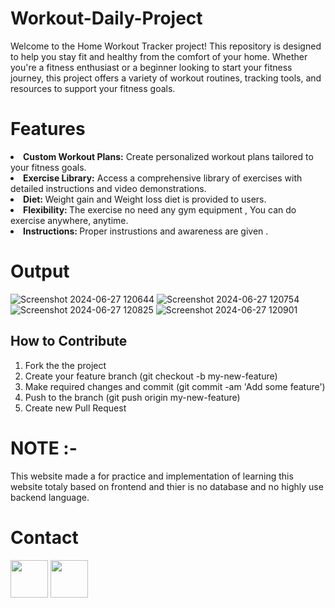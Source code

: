 # Workout-Daily-Project
Welcome to the Home Workout Tracker project! This repository is designed to help you stay fit and healthy from the comfort of your home. Whether you're a fitness enthusiast or a beginner looking to start your fitness journey, this project offers a variety of workout routines, tracking tools, and resources to support your fitness goals.
# Features
<li><b>Custom Workout Plans:</b> Create personalized workout plans tailored to your fitness goals.</li>
<li><b>Exercise Library:</b> Access a comprehensive library of exercises with detailed instructions and video demonstrations.</li>
<li><b>Diet: </b>Weight gain and Weight loss diet is provided to users.</li>
<li><b>Flexibility: </b>The exercise no need any gym equipment , You can do exercise anywhere, anytime.</li>
<li><b>Instructions: </b>Proper instrustions and awareness are given .</li>

# Output
<p>
  
![Screenshot 2024-06-27 120644](https://github.com/user-attachments/assets/995a738a-98f0-4e2e-979d-9e22908e446b)
![Screenshot 2024-06-27 120754](https://github.com/user-attachments/assets/40d2b8f2-2089-41cb-840d-361a387de69e)
![Screenshot 2024-06-27 120825](https://github.com/user-attachments/assets/f58e8f31-488d-47eb-8deb-00711d476e14)
![Screenshot 2024-06-27 120901](https://github.com/user-attachments/assets/1e684406-d4c1-4be7-a497-cf31e5f02a00)

</p>

## How to Contribute
1. Fork the the project
2. Create your feature branch (git checkout -b my-new-feature)
3. Make required changes and commit (git commit -am 'Add some feature')
4. Push to the branch (git push origin my-new-feature)
5. Create new Pull Request

# NOTE :-
This website made a for practice and implementation of learning this website totaly based on frontend and thier is no database and no highly use backend language.

# Contact
<a href="mailto:ebrahimvpathan@gmail.com"><img src="[(https://images.app.goo.gl/mBf4XMEL1tRTGzke7)](https://images.app.goo.gl/mBf4XMEL1tRTGzke7)" height="60" width="60"></a>
<a href="www.linkedin.com/in/ibrahim-pathan-8539912b4/"><img src="https://user-images.githubusercontent.com/35039342/55471530-94b34280-5627-11e9-8c0e-6fe86a8406d6.png" width="60"></a>

